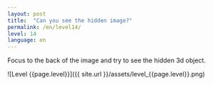 ```yaml
---
layout: post
title:  "Can you see the hidden image?"
permalink: /en/level14/
level: 14
language: en
---
```

Focus to the back of the image and try to see the hidden 3d object.

![Level {{page.level}}]({{ site.url }}/assets/level_{{page.level}}.png)
